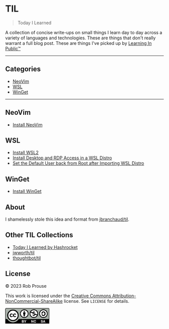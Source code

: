 # TIL

> Today I Learned

A collection of concise write-ups on small things I learn day to day across a
variety of languages and technologies. These are things that don't really
warrant a full blog post. These are things I've picked up by [Learning In
Public™](https://dev.to/jbranchaud/how-i-built-a-learning-machine-45k9)

---

## Categories

- [NeoVim](#neovim)
- [WSL](#wsl)
- [WinGet](#winget)

---

## NeoVim

- [Install NeoVim](./neovim/install-neovim.md)

## WSL

- [Install WSL2](./wsl/install-wsl.md)
- [Install Desktop and RDP Access in a WSL Distro](./wsl/install-rdp.md)
- [Set the Default User back from Root after Importing WSL Distro](./wsl/set-default-user.md)

## WinGet

- [Install WinGet](./winget/install-winget.md)

## About

I shamelessly stole this idea and format from
[jbranchaud/til](https://github.com/jbranchaud/til).

## Other TIL Collections

- [Today I Learned by Hashrocket](https://til.hashrocket.com)
- [jwworth/til](https://github.com/jwworth/til)
- [thoughtbot/til](https://github.com/thoughtbot/til)

## License

&copy; 2023 Rob Prouse

This work is licensed under the [Creative Commons Attribution-NonCommercial-ShareAlike](https://creativecommons.org/licenses/by-nc-sa/4.0/) license. See `LICENSE` for details.

<img src="./img/by-nc-sa.png" alt="CC BY-NC-SA" width="140" />
